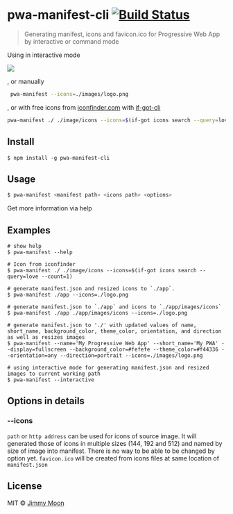 # pwa-manifest-cli [![Build Status](https://travis-ci.org/ragingwind/pwa-manifest-cli.svg?branch=master)](https://travis-ci.org/ragingwind/pwa-manifest-cli)

> Generating manifest, icons and favicon.ico for Progressive Web App by interactive or command mode

Using in interactive mode

![](http://g.recordit.co/kwR4Dh7rM3.gif)

, or manually

```sh
 pwa-manifest --icons=./images/logo.png
```

, or with free icons from [iconfinder.com](https://iconfinder.com/) with [if-got-cli](https://github.com/ragingwind/if-got-cli)

```sh
pwa-manifest ./ ./image/icons --icons=$(if-got icons search --query=love)
```

## Install

```
$ npm install -g pwa-manifest-cli
```

## Usage

```sh
$ pwa-manifest <manifest path> <icons path> <options>
```

Get more information via help

## Examples

```shell
# show help
$ pwa-manifest --help

# Icon from iconfinder
$ pwa-manifest ./ ./image/icons --icons=$(if-got icons search --query=love --count=1)

# generate manifest.json and resized icons to `./app`.
$ pwa-manifest ./app --icons=./logo.png

# generate manifest.json to `./app` and icons to `./app/images/icons`
$ pwa-manifest ./app ./app/images/icons --icons=./logo.png

# generate manifest.json to './' with updated values of name, short_name, background_color, theme_color, orientation, and direction as well as resizes images
$ pwa-manifest --name='My Progressive Web App' --short_name='My PWA' --display=fullscreen --background_color=#fefefe --theme_color=#f44336 --orientation=any --direction=portrait --icons=./images/logo.png

# using interactive mode for generating manifest.json and resized images to current working path
$ pwa-manifest --interactive
```

## Options in details

### --icons

`path` or `http address` can be used for icons of source image. It will generated those of icons in multiple sizes (144, 192 and 512) and named by size of image into manifest. There is no way to be able to be changed by option yet. `favicon.ico` will be created from icons files at same location of `manifest.json`


## License

MIT © [Jimmy Moon](http://ragingwind.me)
